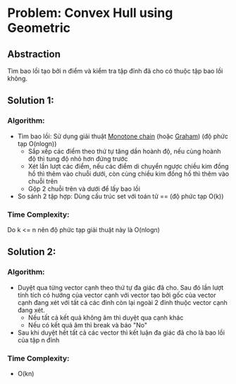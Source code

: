 # Problem: Convex Hull using Geometric

## Abstraction

Tìm bao lồi tạo bởi n điểm và kiểm tra tập đỉnh đã cho có thuộc tập bao lồi không.

## Solution 1:

### Algorithm:

* Tìm bao lồi: Sử dụng giải thuật [Monotone chain](https://vnoi.info/wiki/translate/wcipeg/Convex-Hull#thu%E1%BA%ADt-to%C3%A1n-chu%E1%BB%97i-%C4%91%C6%A1n-%C4%91i%E1%BB%87u) (hoặc [Graham](https://vnoi.info/wiki/translate/wcipeg/Convex-Hull#thu%E1%BA%ADt-to%C3%A1n-graham)) (độ phức tạp O(nlogn))
    * Sắp xếp các điểm theo thứ tự tăng dần hoành độ, nếu cùng hoành độ thì tung độ nhỏ hơn đứng trước 
    * Xét lần lượt các điểm, nếu các điểm di chuyển ngược chiều kim đồng hồ thì thêm vào chuỗi dưới, còn cùng chiều kim đồng hồ thì thêm vào chuỗi trên
    * Gộp 2 chuỗi trên và dưới để lấy bao lồi
* So sánh 2 tập hợp: Dùng cấu trúc set với toán tử == (độ phức tạp O(k))

### Time Complexity:

Do k <= n nên độ phức tạp giải thuật này là O(nlogn)

## Solution 2:

### Algorithm:

- Duyệt qua từng vector cạnh theo thứ tự đa giác đã cho. Sau đó lần lượt tính tích có hướng của vector cạnh với vector tạo bởi gốc của vector cạnh đang xét với tất cả các đỉnh còn lại ngoài 2 đỉnh thuộc vector cạnh đang xét.
    - Nếu tất cả kết quả không âm thì duyệt qua cạnh khác
    - Nếu có kết quả âm thì break và báo "No"
- Sau khi duyệt hết tất cả các vector thì kết luận đa giác đã cho là bao lồi của tập n đỉnh

### Time Complexity:

- O(kn)

